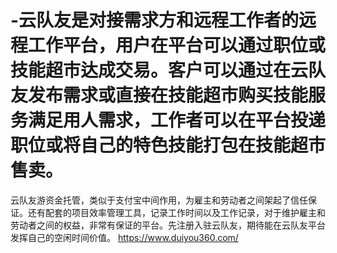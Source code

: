 # -云队友是对接需求方和远程工作者的远程工作平台，用户在平台可以通过职位或技能超市达成交易。客户可以通过在云队友发布需求或直接在技能超市购买技能服务满足用人需求，工作者可以在平台投递职位或将自己的特色技能打包在技能超市售卖。
云队友游资金托管，类似于支付宝中间作用，为雇主和劳动者之间架起了信任保证。还有配套的项目效率管理工具，记录工作时间以及工作记录，对于维护雇主和劳动者之间的权益，非常有保证的平台。先注册入驻云队友，期待能在云队友平台发挥自己的空闲时间价值。
https://www.duiyou360.com/

